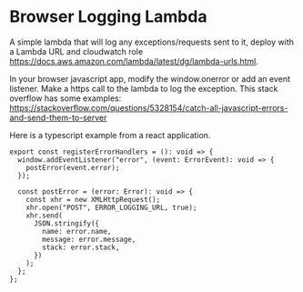 # Browser Logging Lambda
A simple lambda that will log any exceptions/requests sent to it, deploy with a Lambda URL and cloudwatch role https://docs.aws.amazon.com/lambda/latest/dg/lambda-urls.html.

In your browser javascript app, modify the window.onerror or add an event listener. Make a https call to the lambda to log the exception. This stack overflow has some examples: https://stackoverflow.com/questions/5328154/catch-all-javascript-errors-and-send-them-to-server

Here is a typescript example from a react application.
```
export const registerErrorHandlers = (): void => {
  window.addEventListener("error", (event: ErrorEvent): void => {
    postError(event.error);
  });

  const postError = (error: Error): void => {
    const xhr = new XMLHttpRequest();
    xhr.open("POST", ERROR_LOGGING_URL, true);
    xhr.send(
      JSON.stringify({
        name: error.name,
        message: error.message,
        stack: error.stack,
      })
    );
  };
};
```
